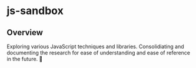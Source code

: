 # js-sandbox

## Overview

Exploring various JavaScript techniques and libraries. Consolidiating and documenting the research for ease of understanding and ease of reference in the future. 🚀


